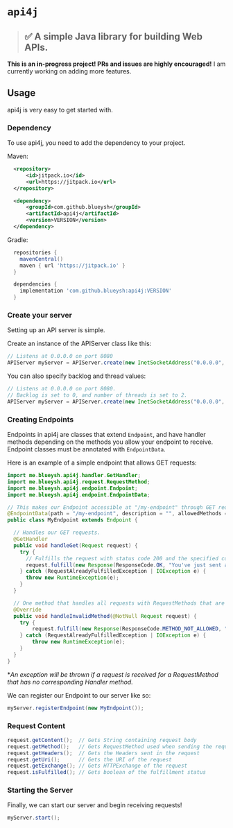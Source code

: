 # `api4j`
> ## ✅ A simple Java library for building Web APIs.

**This is an in-progress project! PRs and issues are highly encouraged!** I am currently working on adding more features.

## Usage
api4j is very easy to get started with.

### Dependency
To use api4j, you need to add the dependency to your project.

Maven:
```xml
  <repository>
      <id>jitpack.io</id>
      <url>https://jitpack.io</url>
  </repository>

  <dependency>
      <groupId>com.github.blueysh</groupId>
      <artifactId>api4j</artifactId>
      <version>VERSION</version>
  </dependency>
```

Gradle:
```gradle
  repositories {
    mavenCentral()
    maven { url 'https://jitpack.io' }
  }

  dependencies {
    implementation 'com.github.blueysh:api4j:VERSION'
  }
```

### Create your server
Setting up an API server is simple.

Create an instance of the APIServer class like this:
```java
// Listens at 0.0.0.0 on port 8080
APIServer myServer = APIServer.create(new InetSocketAddress("0.0.0.0", 8080));
```

You can also specify backlog and thread values:
```java
// Listens at 0.0.0.0 on port 8080.
// Backlog is set to 0, and number of threads is set to 2.
APIServer myServer = APIServer.create(new InetSocketAddress("0.0.0.0", 8080), 0, 2);
```

### Creating Endpoints
Endpoints in api4j are classes that extend `Endpoint`, and have handler methods depending on the methods you allow your endpoint to receive.
Endpoint classes must be annotated with `EndpointData`.

Here is an example of a simple endpoint that allows GET requests:
```java
import me.blueysh.api4j.handler.GetHandler;
import me.blueysh.api4j.request.RequestMethod;
import me.blueysh.api4j.endpoint.Endpoint;
import me.blueysh.api4j.endpoint.EndpointData;

// This makes our Endpoint accessible at "/my-endpoint" through GET requests only.
@EndpointData(path = "/my-endpoint", description = "", allowedMethods = {RequestMethod.GET})
public class MyEndpoint extends Endpoint {

  // Handles our GET requests.
  @GetHandler
  public void handleGet(Request request) {
    try {
      // Fulfills the request with status code 200 and the specified content.
      request.fulfill(new Response(ResponseCode.OK, "You've just sent a GET request! Cool!"));
    } catch (RequestAlreadyFulfilledException | IOException e) {
      throw new RuntimeException(e);
    }
  }

  // One method that handles all requests with RequestMethods that are not allowed.
  @Override
  public void handleInvalidMethod(@NotNull Request request) {
    try {
        request.fulfill(new Response(ResponseCode.METHOD_NOT_ALLOWED, "Cannot " + request.getMethod().getMethodName() + " to " + getPath()));
    } catch (RequestAlreadyFulfilledException | IOException e) {
        throw new RuntimeException(e);
    }
  }
}
```

**An exception will be thrown if a request is received for a RequestMethod that has no corresponding Handler method.*

We can register our Endpoint to our server like so:
```java
myServer.registerEndpoint(new MyEndpoint());
```

### Request Content
```java
request.getContent();  // Gets String containing request body
request.getMethod();   // Gets RequestMethod used when sending the request
request.getHeaders();  // Gets the Headers sent in the request
request.getUri();      // Gets the URI of the request
request.getExchange(); // Gets HTTPExchange of the request
request.isFulfilled(); // Gets boolean of the fulfillment status
```

### Starting the Server
Finally, we can start our server and begin receiving requests!

```java
myServer.start();
```
